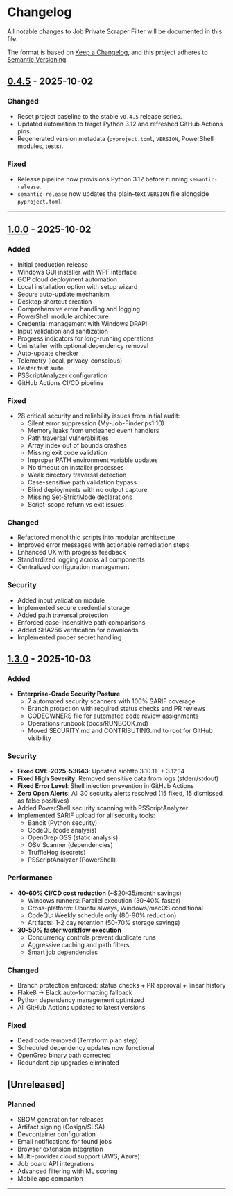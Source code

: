 # Changelog

All notable changes to Job Private Scraper Filter will be documented in this file.

The format is based on [Keep a Changelog](https://keepachangelog.com/en/1.0.0/),
and this project adheres to [Semantic Versioning](https://semver.org/spec/v2.0.0.html).

## [0.4.5] - 2025-10-02

### Changed
- Reset project baseline to the stable `v0.4.5` release series.
- Updated automation to target Python 3.12 and refreshed GitHub Actions pins.
- Regenerated version metadata (`pyproject.toml`, `VERSION`, PowerShell modules, tests).

### Fixed
- Release pipeline now provisions Python 3.12 before running `semantic-release`.
- `semantic-release` now updates the plain-text `VERSION` file alongside `pyproject.toml`.

---

## [1.0.0] - 2025-10-02

### Added
- Initial production release
- Windows GUI installer with WPF interface
- GCP cloud deployment automation
- Local installation option with setup wizard
- Secure auto-update mechanism
- Desktop shortcut creation
- Comprehensive error handling and logging
- PowerShell module architecture
- Credential management with Windows DPAPI
- Input validation and sanitization
- Progress indicators for long-running operations
- Uninstaller with optional dependency removal
- Auto-update checker
- Telemetry (local, privacy-conscious)
- Pester test suite
- PSScriptAnalyzer configuration
- GitHub Actions CI/CD pipeline

### Fixed
- 28 critical security and reliability issues from initial audit:
  - Silent error suppression (My-Job-Finder.ps1:10)
  - Memory leaks from uncleaned event handlers
  - Path traversal vulnerabilities
  - Array index out of bounds crashes
  - Missing exit code validation
  - Improper PATH environment variable updates
  - No timeout on installer processes
  - Weak directory traversal detection
  - Case-sensitive path validation bypass
  - Blind deployments with no output capture
  - Missing Set-StrictMode declarations
  - Script-scope return vs exit issues

### Changed
- Refactored monolithic scripts into modular architecture
- Improved error messages with actionable remediation steps
- Enhanced UX with progress feedback
- Standardized logging across all components
- Centralized configuration management

### Security
- Added input validation module
- Implemented secure credential storage
- Added path traversal protection
- Enforced case-insensitive path comparisons
- Added SHA256 verification for downloads
- Implemented proper secret handling

## [1.3.0] - 2025-10-03

### Added
- **Enterprise-Grade Security Posture**
  - 7 automated security scanners with 100% SARIF coverage
  - Branch protection with required status checks and PR reviews
  - CODEOWNERS file for automated code review assignments
  - Operations runbook (docs/RUNBOOK.md)
  - Moved SECURITY.md and CONTRIBUTING.md to root for GitHub visibility

### Security
- **Fixed CVE-2025-53643**: Updated aiohttp 3.10.11 → 3.12.14
- **Fixed High Severity**: Removed sensitive data from logs (stderr/stdout)
- **Fixed Error Level**: Shell injection prevention in GitHub Actions
- **Zero Open Alerts**: All 30 security alerts resolved (15 fixed, 15 dismissed as false positives)
- Added PowerShell security scanning with PSScriptAnalyzer
- Implemented SARIF upload for all security tools:
  - Bandit (Python security)
  - CodeQL (code analysis)
  - OpenGrep OSS (static analysis)
  - OSV Scanner (dependencies)
  - TruffleHog (secrets)
  - PSScriptAnalyzer (PowerShell)

### Performance
- **40-60% CI/CD cost reduction** (~$20-35/month savings)
  - Windows runners: Parallel execution (30-40% faster)
  - Cross-platform: Ubuntu always, Windows/macOS conditional
  - CodeQL: Weekly schedule only (80-90% reduction)
  - Artifacts: 1-2 day retention (50-70% storage savings)
- **30-50% faster workflow execution**
  - Concurrency controls prevent duplicate runs
  - Aggressive caching and path filters
  - Smart job dependencies

### Changed
- Branch protection enforced: status checks + PR approval + linear history
- Flake8 → Black auto-formatting fallback
- Python dependency management optimized
- All GitHub Actions updated to latest versions

### Fixed
- Dead code removed (Terraform plan step)
- Scheduled dependency updates now functional
- OpenGrep binary path corrected
- Redundant pip upgrades eliminated

## [Unreleased]

### Planned
- SBOM generation for releases
- Artifact signing (Cosign/SLSA)
- Devcontainer configuration
- Email notifications for found jobs
- Browser extension integration
- Multi-provider cloud support (AWS, Azure)
- Job board API integrations
- Advanced filtering with ML scoring
- Mobile app companion

---

[0.4.5]: https://github.com/cboyd0319/job-search-automation/releases/tag/v0.4.5
[1.0.0]: https://github.com/cboyd0319/job-search-automation/releases/tag/v1.0.0
[1.3.0]: https://github.com/cboyd0319/job-search-automation/releases/tag/v1.3.0
